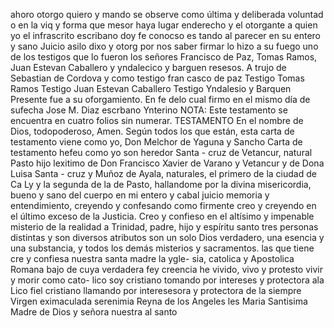 ahoro otorgo quiero y mando se observe como última y deliberada
voluntad o en la viq y forma que mesor haya lugar enderecho y el otorgante a quien yo el infrascrito escribano doy fe conocso es tando al parecer en su entero y sano Juicio asilo dixo y otorg
por nos
saber firmar
lo hizo a su
fuego uno de los
testigos que lo fueron los
señores Francisco de
Paz, Tomas Ramos,
Juan Estevan Caballero y
yndalecico y
barguen resesos.
A trujo de Sebastian de
Cordova y como testigo fran
casco de paz
Testigo Tomas Ramos
Testigo Juan Estevan Caballero
Testigo Yndalesio y Barquen
Presente fue a su oforgamiento. En fe delo cual firmo en el mismo día de sufecha
Jose M. Diaz
escrbano Ynterino
NOTA: Este testamento se encuentra en cuatro folios sin numerar.
TESTAMENTO
En el nombre de Dios, todopoderoso, Amen. Según todos los que están, esta carta de testamento viene como yo, Don Melchor de Yaguna y Sancho
Carta de testamento hefeu como yo son heredor Santa - cruz de Vetancur, natural Pasto hijo lexitimo de Don Francisco Xavier de Varano y Vetancur y de Dona Luisa Santa - cruz y Muñoz de Ayala, naturales, el primero de la ciudad de Ca
Ly y la segunda de la de Pasto, hallandome por la divina misericordia, bueno y sano del cuerpo en mi entero y cabal juicio memoria y entendimiento, creyendo y confesando como firmente creo y creyendo en el último exceso de la Justicia.
Creo y confieso en el altísimo y impenable misterio de la realidad a Trinidad, padre, hijo y espíritu santo tres personas distintas y son diversos atributos son un solo Dios verdadero, una esencia y una substancia, y todos los demás misterios y sacramentos.
las que tiene cre y confiesa nuestra santa madre la ygle- sia, catolica y Apostolica Romana bajo de cuya verdadera fey creencia he vivido, vivo y protesto vivir y morir como cato- lico soy cristiano tomando por intereses y protectora ala
Lico fiel cristiano llamando por interesesora y protectora de la siempre Virgen eximaculada serenimia Reyna de los Angeles les Maria Santisima Madre de Dios y señora nuestra al santo